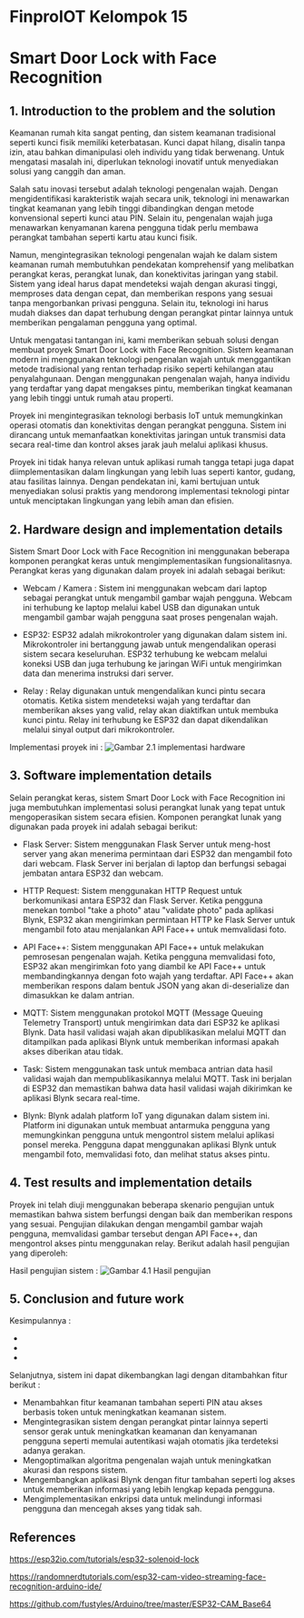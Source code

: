 # FinproIOT Kelompok 15

# Smart Door Lock with Face Recognition

## 1. Introduction to the problem and the solution

Keamanan rumah kita sangat penting, dan sistem keamanan tradisional seperti kunci fisik memiliki keterbatasan. Kunci dapat hilang, disalin tanpa izin, atau bahkan dimanipulasi oleh individu yang tidak berwenang. Untuk mengatasi masalah ini, diperlukan teknologi inovatif untuk menyediakan solusi yang canggih dan aman.

Salah satu inovasi tersebut adalah teknologi pengenalan wajah. Dengan mengidentifikasi karakteristik wajah secara unik, teknologi ini menawarkan tingkat keamanan yang lebih tinggi dibandingkan dengan metode konvensional seperti kunci atau PIN. Selain itu, pengenalan wajah juga menawarkan kenyamanan karena pengguna tidak perlu membawa perangkat tambahan seperti kartu atau kunci fisik.

Namun, mengintegrasikan teknologi pengenalan wajah ke dalam sistem keamanan rumah membutuhkan pendekatan komprehensif yang melibatkan perangkat keras, perangkat lunak, dan konektivitas jaringan yang stabil. Sistem yang ideal harus dapat mendeteksi wajah dengan akurasi tinggi, memproses data dengan cepat, dan memberikan respons yang sesuai tanpa mengorbankan privasi pengguna. Selain itu, teknologi ini harus mudah diakses dan dapat terhubung dengan perangkat pintar lainnya untuk memberikan pengalaman pengguna yang optimal.

Untuk mengatasi tantangan ini, kami memberikan sebuah solusi dengan membuat proyek Smart Door Lock with Face Recognition. Sistem keamanan modern ini menggunakan teknologi pengenalan wajah untuk menggantikan metode tradisional yang rentan terhadap risiko seperti kehilangan atau penyalahgunaan. Dengan menggunakan pengenalan wajah, hanya individu yang terdaftar yang dapat mengakses pintu, memberikan tingkat keamanan yang lebih tinggi untuk rumah atau properti.

Proyek ini mengintegrasikan teknologi berbasis IoT untuk memungkinkan operasi otomatis dan konektivitas dengan perangkat pengguna. Sistem ini dirancang untuk memanfaatkan konektivitas jaringan untuk transmisi data secara real-time dan kontrol akses jarak jauh melalui aplikasi khusus.

Proyek ini tidak hanya relevan untuk aplikasi rumah tangga tetapi juga dapat diimplementasikan dalam lingkungan yang lebih luas seperti kantor, gudang, atau fasilitas lainnya. Dengan pendekatan ini, kami bertujuan untuk menyediakan solusi praktis yang mendorong implementasi teknologi pintar untuk menciptakan lingkungan yang lebih aman dan efisien.

## 2. Hardware design and implementation details

Sistem Smart Door Lock with Face Recognition ini menggunakan beberapa komponen perangkat keras untuk mengimplementasikan fungsionalitasnya. Perangkat keras yang digunakan dalam proyek ini adalah sebagai berikut:

- Webcam / Kamera : Sistem ini menggunakan webcam dari laptop sebagai perangkat untuk mengambil gambar wajah pengguna. Webcam ini terhubung ke laptop melalui kabel USB dan digunakan untuk mengambil gambar wajah pengguna saat proses pengenalan wajah.

- ESP32: ESP32 adalah mikrokontroler yang digunakan dalam sistem ini. Mikrokontroler ini bertanggung jawab untuk mengendalikan operasi sistem secara keseluruhan. ESP32 terhubung ke webcam melalui koneksi USB dan juga terhubung ke jaringan WiFi untuk mengirimkan data dan menerima instruksi dari server.

- Relay : Relay digunakan untuk mengendalikan kunci pintu secara otomatis. Ketika sistem mendeteksi wajah yang terdaftar dan memberikan akses yang valid, relay akan diaktifkan untuk membuka kunci pintu. Relay ini terhubung ke ESP32 dan dapat dikendalikan melalui sinyal output dari mikrokontroler.

Implementasi proyek ini :
![Gambar 2.1 implementasi hardware](https://)

## 3. Software implementation details

Selain perangkat keras, sistem Smart Door Lock with Face Recognition ini juga membutuhkan implementasi solusi perangkat lunak yang tepat untuk mengoperasikan sistem secara efisien. Komponen perangkat lunak yang digunakan pada proyek ini adalah sebagai berikut:

- Flask Server: Sistem menggunakan Flask Server untuk meng-host server yang akan menerima permintaan dari ESP32 dan mengambil foto dari webcam. Flask Server ini berjalan di laptop dan berfungsi sebagai jembatan antara ESP32 dan webcam.

- HTTP Request: Sistem menggunakan HTTP Request untuk berkomunikasi antara ESP32 dan Flask Server. Ketika pengguna menekan tombol "take a photo" atau "validate photo" pada aplikasi Blynk, ESP32 akan mengirimkan permintaan HTTP ke Flask Server untuk mengambil foto atau menjalankan API Face++ untuk memvalidasi foto.

- API Face++: Sistem menggunakan API Face++ untuk melakukan pemrosesan pengenalan wajah. Ketika pengguna memvalidasi foto, ESP32 akan mengirimkan foto yang diambil ke API Face++ untuk membandingkannya dengan foto wajah yang terdaftar. API Face++ akan memberikan respons dalam bentuk JSON yang akan di-deserialize dan dimasukkan ke dalam antrian.

- MQTT: Sistem menggunakan protokol MQTT (Message Queuing Telemetry Transport) untuk mengirimkan data dari ESP32 ke aplikasi Blynk. Data hasil validasi wajah akan dipublikasikan melalui MQTT dan ditampilkan pada aplikasi Blynk untuk memberikan informasi apakah akses diberikan atau tidak.

- Task: Sistem menggunakan task untuk membaca antrian data hasil validasi wajah dan mempublikasikannya melalui MQTT. Task ini berjalan di ESP32 dan memastikan bahwa data hasil validasi wajah dikirimkan ke aplikasi Blynk secara real-time.

- Blynk: Blynk adalah platform IoT yang digunakan dalam sistem ini. Platform ini digunakan untuk membuat antarmuka pengguna yang memungkinkan pengguna untuk mengontrol sistem melalui aplikasi ponsel mereka. Pengguna dapat menggunakan aplikasi Blynk untuk mengambil foto, memvalidasi foto, dan melihat status akses pintu.

## 4. Test results and implementation details

Proyek ini telah diuji menggunakan beberapa skenario pengujian untuk memastikan bahwa sistem berfungsi dengan baik dan memberikan respons yang sesuai. Pengujian dilakukan dengan mengambil gambar wajah pengguna, memvalidasi gambar tersebut dengan API Face++, dan mengontrol akses pintu menggunakan relay. Berikut adalah hasil pengujian yang diperoleh:

Hasil pengujian sistem :
![Gambar 4.1 Hasil pengujian](https://)

## 5. Conclusion and future work

Kesimpulannya :

-
-
-

Selanjutnya, sistem ini dapat dikembangkan lagi dengan ditambahkan fitur berikut :

- Menambahkan fitur keamanan tambahan seperti PIN atau akses berbasis token untuk meningkatkan keamanan sistem.
- Mengintegrasikan sistem dengan perangkat pintar lainnya seperti sensor gerak untuk meningkatkan keamanan dan kenyamanan pengguna seperti memulai autentikasi wajah otomatis jika terdeteksi adanya gerakan.
- Mengoptimalkan algoritma pengenalan wajah untuk meningkatkan akurasi dan respons sistem.
- Mengembangkan aplikasi Blynk dengan fitur tambahan seperti log akses untuk memberikan informasi yang lebih lengkap kepada pengguna.
- Mengimplementasikan enkripsi data untuk melindungi informasi pengguna dan mencegah akses yang tidak sah.

## References

https://esp32io.com/tutorials/esp32-solenoid-lock

https://randomnerdtutorials.com/esp32-cam-video-streaming-face-recognition-arduino-ide/

https://github.com/fustyles/Arduino/tree/master/ESP32-CAM_Base64
